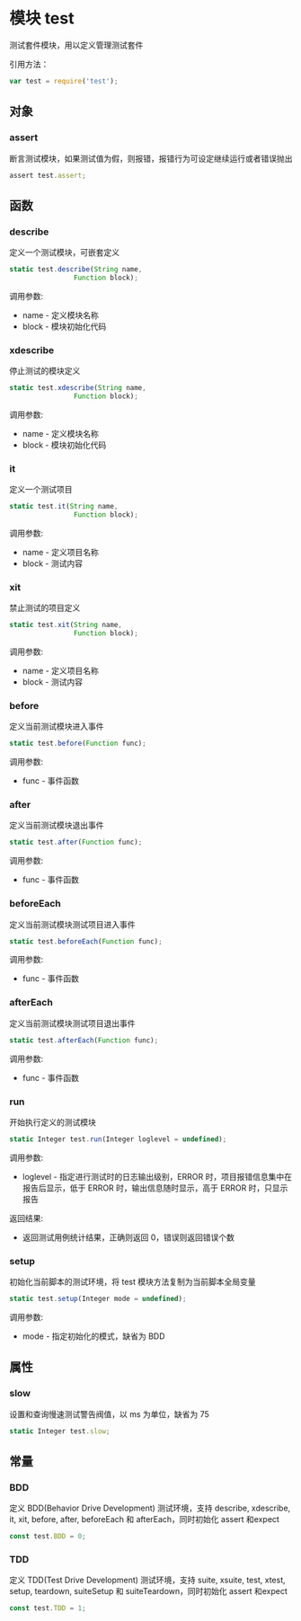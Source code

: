 # 模块 test
测试套件模块，用以定义管理测试套件

引用方法：
```JavaScript
var test = require('test');
```
## 对象
        
### assert
断言测试模块，如果测试值为假，则报错，报错行为可设定继续运行或者错误抛出
```JavaScript
assert test.assert;
```

## 函数
        
### describe
定义一个测试模块，可嵌套定义
```JavaScript
static test.describe(String name,
                Function block);
```

调用参数:
* name - 定义模块名称
* block - 模块初始化代码

### xdescribe
停止测试的模块定义
```JavaScript
static test.xdescribe(String name,
                Function block);
```

调用参数:
* name - 定义模块名称
* block - 模块初始化代码

### it
定义一个测试项目
```JavaScript
static test.it(String name,
                Function block);
```

调用参数:
* name - 定义项目名称
* block - 测试内容

### xit
禁止测试的项目定义
```JavaScript
static test.xit(String name,
                Function block);
```

调用参数:
* name - 定义项目名称
* block - 测试内容

### before
定义当前测试模块进入事件
```JavaScript
static test.before(Function func);
```

调用参数:
* func - 事件函数

### after
定义当前测试模块退出事件
```JavaScript
static test.after(Function func);
```

调用参数:
* func - 事件函数

### beforeEach
定义当前测试模块测试项目进入事件
```JavaScript
static test.beforeEach(Function func);
```

调用参数:
* func - 事件函数

### afterEach
定义当前测试模块测试项目退出事件
```JavaScript
static test.afterEach(Function func);
```

调用参数:
* func - 事件函数

### run
开始执行定义的测试模块
```JavaScript
static Integer test.run(Integer loglevel = undefined);
```

调用参数:
* loglevel - 指定进行测试时的日志输出级别，ERROR 时，项目报错信息集中在报告后显示，低于 ERROR 时，输出信息随时显示，高于 ERROR 时，只显示报告

返回结果:
* 返回测试用例统计结果，正确则返回 0，错误则返回错误个数

### setup
初始化当前脚本的测试环境，将 test 模块方法复制为当前脚本全局变量
```JavaScript
static test.setup(Integer mode = undefined);
```

调用参数:
* mode - 指定初始化的模式，缺省为 BDD

## 属性
        
### slow
设置和查询慢速测试警告阀值，以 ms 为单位，缺省为 75
```JavaScript
static Integer test.slow;
```

## 常量
        
### BDD
定义 BDD(Behavior Drive Development) 测试环境，支持 describe, xdescribe, it, xit, before, after, beforeEach 和 afterEach，同时初始化 assert 和expect
```JavaScript
const test.BDD = 0;
```

### TDD
定义 TDD(Test Drive Development) 测试环境，支持 suite, xsuite, test, xtest, setup, teardown, suiteSetup 和 suiteTeardown，同时初始化 assert 和expect
```JavaScript
const test.TDD = 1;
```

